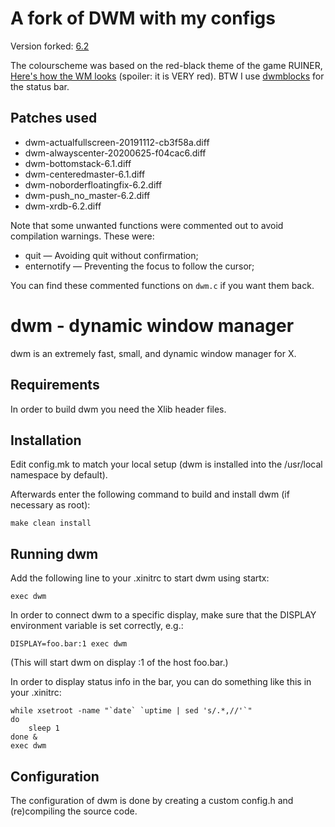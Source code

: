 # A fork of DWM with my configs
Version forked: [6.2](https://dl.suckless.org/dwm/dwm-6.2.tar.gz)

The colourscheme was based on the red-black theme of the game RUINER, 
[Here's how the WM looks][sshot] (spoiler: it is VERY red). BTW I use 
[dwmblocks][bar] for the status bar.

[sshot]: https://i.imgur.com/4Z1MBfU.png
[bar]: https://github.com/torrinfail/dwmblocks

## Patches used
*	dwm-actualfullscreen-20191112-cb3f58a.diff
*	dwm-alwayscenter-20200625-f04cac6.diff
*	dwm-bottomstack-6.1.diff
*	dwm-centeredmaster-6.1.diff
*	dwm-noborderfloatingfix-6.2.diff
*	dwm-push_no_master-6.2.diff
*	dwm-xrdb-6.2.diff

Note that some unwanted functions were commented out to avoid compilation
warnings. These were:
*   quit &mdash; Avoiding quit without confirmation;
*   enternotify &mdash; Preventing the focus to follow the cursor;

You can find these commented functions on `dwm.c` if you want them back.


# dwm - dynamic window manager
dwm is an extremely fast, small, and dynamic window manager for X.


## Requirements
In order to build dwm you need the Xlib header files.


## Installation
Edit config.mk to match your local setup (dwm is installed into
the /usr/local namespace by default).

Afterwards enter the following command to build and install dwm (if
necessary as root):

    make clean install


## Running dwm
Add the following line to your .xinitrc to start dwm using startx:

    exec dwm

In order to connect dwm to a specific display, make sure that
the DISPLAY environment variable is set correctly, e.g.:

    DISPLAY=foo.bar:1 exec dwm

(This will start dwm on display :1 of the host foo.bar.)

In order to display status info in the bar, you can do something
like this in your .xinitrc:

    while xsetroot -name "`date` `uptime | sed 's/.*,//'`"
    do
    	sleep 1
    done &
    exec dwm


## Configuration
The configuration of dwm is done by creating a custom config.h
and (re)compiling the source code.

